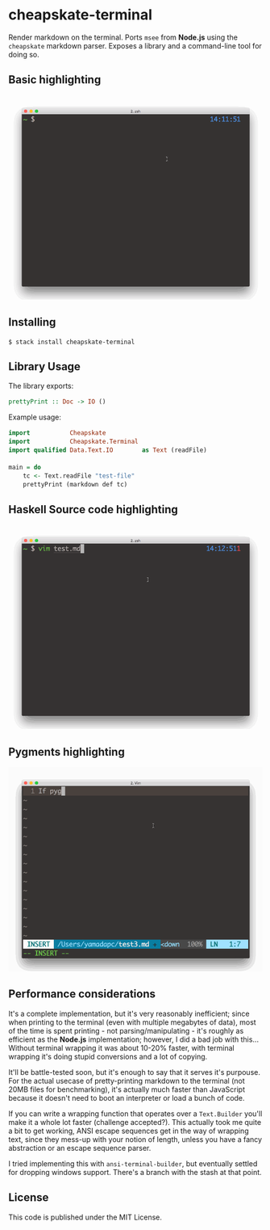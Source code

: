 # cheapskate-terminal
Render markdown on the terminal. Ports `msee` from **Node.js** using the
`cheapskate` markdown parser. Exposes a library and a command-line tool for
doing so.

## Basic highlighting
![](/demo.gif)

## Installing
```
$ stack install cheapskate-terminal
```

## Library Usage
The library exports:
```haskell
prettyPrint :: Doc -> IO ()
```

Example usage:
```haskell
import           Cheapskate
import           Cheapskate.Terminal
import qualified Data.Text.IO        as Text (readFile)

main = do
    tc <- Text.readFile "test-file"
    prettyPrint (markdown def tc)
```

## Haskell Source code highlighting
![](/demo2.gif)

## Pygments highlighting
![](/demo3.gif)

## Performance considerations
It's a complete implementation, but it's very reasonably inefficient; since when
printing to the terminal (even with multiple megabytes of data), most of the
time is spent printing - not parsing/manipulating - it's roughly as efficient as
the **Node.js** implementation; however, I did a bad job with this... Without
terminal wrapping it was about 10-20% faster, with terminal wrapping it's doing
stupid conversions and a lot of copying.

It'll be battle-tested soon, but it's enough to say that it serves it's
purpouse. For the actual usecase of pretty-printing markdown to the terminal
(not 20MB files for benchmarking), it's actually much faster than JavaScript
because it doesn't need to boot an interpreter or load a bunch of code.

If you can write a wrapping function that operates over a `Text.Builder` you'll
make it a whole lot faster (challenge accepted?). This actually took me quite a
bit to get working, ANSI escape sequences get in the way of wrapping text, since
they mess-up with your notion of length, unless you have a fancy abstraction or
an escape sequence parser.

I tried implementing this with `ansi-terminal-builder`, but eventually settled
for dropping windows support. There's a branch with the stash at that point.

## License
This code is published under the MIT License.
